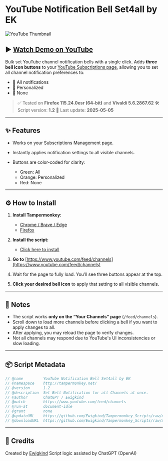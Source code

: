 # YouTube Notification Bell Set4all by EK

![YouTube Thumbnail](https://img.youtube.com/vi/UOuCUdEaNXY/0.jpg)

▶️ [Watch Demo on YouTube](https://www.youtube.com/watch?v=UOuCUdEaNXY)
---

Bulk set YouTube channel notification bells with a single click.
Adds **three bell icon buttons** to your [YouTube Subscriptions page](https://www.youtube.com/feed/channels), allowing you to set all channel notification preferences to:

* 🔔 All notifications
* 🔔 Personalized
* 🔕 None

> ✅ Tested on **Firefox 115.24.0esr (64-bit)** and **Vivaldi 5.6.2867.62**
> 🛠️ Script version: **1.2**
> 📅 Last update: **2025-05-05**

---

## ✨ Features

* Works on your Subscriptions Management page.
* Instantly applies notification settings to all visible channels.
* Buttons are color-coded for clarity:

  * Green: All
  * Orange: Personalized
  * Red: None

---

## ⚙️ How to Install

1. **Install Tampermonkey:**

   * [Chrome / Brave / Edge](https://tampermonkey.net/?ext=dhdg&browser=chrome)
   * [Firefox](https://tampermonkey.net/?ext=dhdg&browser=firefox)

2. **Install the script:**

   * [Click here to install](https://github.com/Ewigkind/Tampermonkey_Scripts/raw/main/YouTube_Notification_Bell_Set4all_by_EK)

3. **Go to** [https://www.youtube.com/feed/channels](https://www.youtube.com/feed/channels)

4. Wait for the page to fully load. You’ll see three buttons appear at the top.

5. **Click your desired bell icon** to apply that setting to all visible channels.

---

## 📝 Notes

* The script works **only on the “Your Channels” page** (`/feed/channels`).
* Scroll down to load more channels before clicking a bell if you want to apply changes to all.
* After applying, you may reload the page to verify changes.
* Not all channels may respond due to YouTube's UI inconsistencies or slow loading.

---

## 📦 Script Metadata

```javascript
// @name         YouTube Notification Bell Set4all by EK
// @namespace    http://tampermonkey.net/
// @version      1.2
// @description  Set Bell Notification for all Channels at once.
// @author       ChatGPT / Ewigkind
// @match        https://www.youtube.com/feed/channels
// @run-at       document-idle
// @grant        none
// @updateURL    https://github.com/Ewigkind/Tampermonkey_Scripts/raw/main/YouTube_Notification_Bell_Set4all_by_EK
// @downloadURL  https://github.com/Ewigkind/Tampermonkey_Scripts/raw/main/YouTube_Notification_Bell_Set4all_by_EK
```

---

## 🧠 Credits

Created by [Ewigkind](https://github.com/Ewigkind)
Script logic assisted by ChatGPT (OpenAI)
